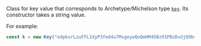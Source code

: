 Class for key value that corresponds to Archetype/Michelson type [`key`](/docs/reference/types#key). Its constructor takes a string value.

For example:
```ts
const k = new Key("edpkurLzuFFL1XyP3fed4u7MsgeywQoQmHM45Bz91PBzDvUjQ9bvdn")
```